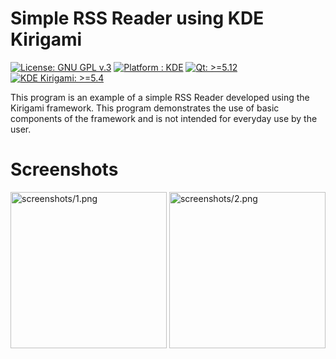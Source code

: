 # Simple RSS Reader using KDE Kirigami

[![License: GNU GPL v.3](https://img.shields.io/badge/license-GPL%20v.3-green)](https://opensource.org/licenses/GPL-3.0) 
[![Platform : KDE](https://img.shields.io/badge/platform-linux-lightgrey)](https://www.linux.org)
[![Qt: >=5.12](https://img.shields.io/badge/Qt-%3E%3D5.12-success)](https://www.qt.io)
[![KDE Kirigami: >=5.4](https://img.shields.io/badge/KDE%20Kirigami-%3E%3D2.4-blue)](https://kde.org/products/kirigami/)

This program is an example of a simple RSS Reader developed using the Kirigami framework. 
This program demonstrates the use of basic components of the framework and is not intended for everyday use by the user.

# Screenshots

<img src="https://gitlab.com/SiriBeta/simple-rss-reader-using-kde-kirigami/-/raw/master/screenshots/1.png?inline=false" alt="screenshots/1.png" height="250">
<img src="https://gitlab.com/SiriBeta/simple-rss-reader-using-kde-kirigami/-/raw/master/screenshots/2.png?inline=false" alt="screenshots/2.png" height="250">
